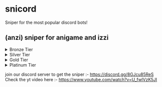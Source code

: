 # snicord
Sniper for the most popular discord bots!
## (anzi) sniper for anigame and izzi 

<details>
<summary>Bronze Tier</summary>
<br>
- Snipes Anigame/Izzi Cards (on/off)
- Snipes only where you want it to (add/remove channels being sniped manually using in-discord commands)
- Get Claimed Card Alerts in Discord (on/off) (does not mention/ping)
</details>

<details>
<summary>Silver Tier</summary>
<br>
- Snipes Anigame/Izzi Cards (on/off)
- Snipes only where you want it to (add/remove channels being sniped using in-discord commands)
- Get Claimed Card Alerts (on/off)  (does not mention/ping)
- In-Discord Usable Commands 
- Custom Latency before claiming a Card (on/off)/(seconds) 
- Anigame/Izzi Hourly/Lottery Commands after a specific time interval (on/off) (interval cannot be changed)
</details>

<details>
<summary>Gold Tier</summary>
<br>
- Snipes Anigame/Izzi Cards (on/off)
- Snipes only where you want it to (add/remove channels being sniped using in-discord commands)
- Get Claimed Card Alerts (on/off)  (does mention/ping according to rarity settings )
- In-Discord Usable Commands 
- Custom Latency before claiming a Card (on/off)/(seconds) 
- Anigame/Izzi Hourly/Lottery/bt all Commands after a variable time interval (on/off) (interval can be changed)
- Controller Account 
- Custom Spammer works on multiple channels (on/off) 
</details>

<details>
<summary>Platinum Tier</summary>
<br>
- Snipes Anigame/Izzi Cards (on/off)
- Snipes only where you want it to (add/remove channels being sniped using in-discord commands)
- Get Claimed Card Alerts (on/off)  (does mention/ping according to rarity settings )
- In-Discord Usable Commands 
- Custom Latency before claiming a Card (on/off)/(seconds) 
- Anigame/Izzi Hourly/Lottery/bt all/rd bt all Commands after a variable time interval (on/off) (interval can be changed)
- Location/Floor Clearer (on/off)  bt > bt all > fl n (in loop , interval can be changed)
- Custom Spammer works on multiple channels (on/off)
- Controller Account 
- Multiple Accounts Support 
- Stays online 24/7~ in replit (might experience a few downtimes, depends on replit, will start again shortly) 
</details>

join our discord server to get the sniper :-
https://discord.gg/8GJcu85ReS <br>
Check the yt video here :- 
https://www.youtube.com/watch?v=U_fwlVzK5JI
